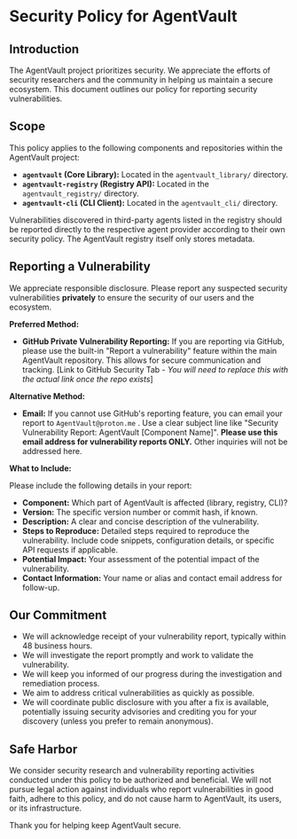 # Security Policy for AgentVault

## Introduction

The AgentVault project prioritizes security. We appreciate the efforts of security researchers and the community in helping us maintain a secure ecosystem. This document outlines our policy for reporting security vulnerabilities.

## Scope

This policy applies to the following components and repositories within the AgentVault project:

*   **`agentvault` (Core Library):** Located in the `agentvault_library/` directory.
*   **`agentvault-registry` (Registry API):** Located in the `agentvault_registry/` directory.
*   **`agentvault-cli` (CLI Client):** Located in the `agentvault_cli/` directory.

Vulnerabilities discovered in third-party agents listed in the registry should be reported directly to the respective agent provider according to their own security policy. The AgentVault registry itself only stores metadata.

## Reporting a Vulnerability

We appreciate responsible disclosure. Please report any suspected security vulnerabilities **privately** to ensure the security of our users and the ecosystem.

**Preferred Method:**

*   **GitHub Private Vulnerability Reporting:** If you are reporting via GitHub, please use the built-in "Report a vulnerability" feature within the main AgentVault repository. This allows for secure communication and tracking. [Link to GitHub Security Tab - *You will need to replace this with the actual link once the repo exists*]

**Alternative Method:**

*   **Email:** If you cannot use GitHub's reporting feature, you can email your report to `AgentVault@proton.me` . Use a clear subject line like "Security Vulnerability Report: AgentVault [Component Name]". **Please use this email address for vulnerability reports ONLY.** Other inquiries will not be addressed here.

**What to Include:**

Please include the following details in your report:

*   **Component:** Which part of AgentVault is affected (library, registry, CLI)?
*   **Version:** The specific version number or commit hash, if known.
*   **Description:** A clear and concise description of the vulnerability.
*   **Steps to Reproduce:** Detailed steps required to reproduce the vulnerability. Include code snippets, configuration details, or specific API requests if applicable.
*   **Potential Impact:** Your assessment of the potential impact of the vulnerability.
*   **Contact Information:** Your name or alias and contact email address for follow-up.

## Our Commitment

*   We will acknowledge receipt of your vulnerability report, typically within 48 business hours.
*   We will investigate the report promptly and work to validate the vulnerability.
*   We will keep you informed of our progress during the investigation and remediation process.
*   We aim to address critical vulnerabilities as quickly as possible.
*   We will coordinate public disclosure with you after a fix is available, potentially issuing security advisories and crediting you for your discovery (unless you prefer to remain anonymous).

## Safe Harbor

We consider security research and vulnerability reporting activities conducted under this policy to be authorized and beneficial. We will not pursue legal action against individuals who report vulnerabilities in good faith, adhere to this policy, and do not cause harm to AgentVault, its users, or its infrastructure.

Thank you for helping keep AgentVault secure.
